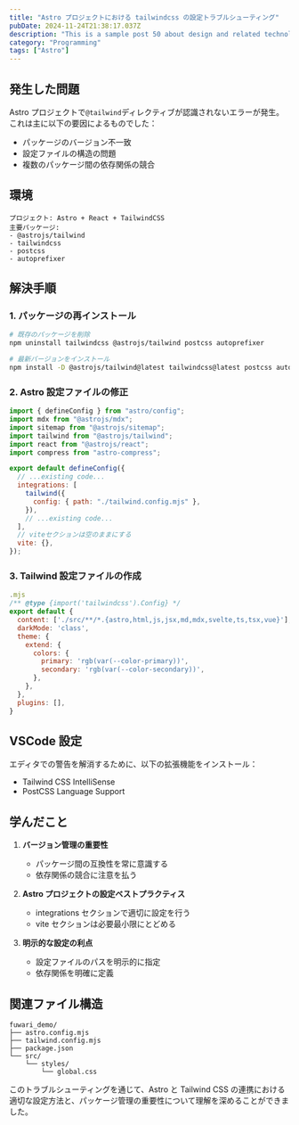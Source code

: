 ```yaml
---
title: "Astro プロジェクトにおける tailwindcss の設定トラブルシューティング"
pubDate: 2024-11-24T21:38:17.037Z
description: "This is a sample post 50 about design and related technologies. Learn about best practices and modern development techniques."
category: "Programming"
tags: ["Astro"]
---
```


## 発生した問題

Astro プロジェクトで`@tailwind`ディレクティブが認識されないエラーが発生。これは主に以下の要因によるものでした：

- パッケージのバージョン不一致
- 設定ファイルの構造の問題
- 複数のパッケージ間の依存関係の競合

## 環境

```plaintext
プロジェクト: Astro + React + TailwindCSS
主要パッケージ:
- @astrojs/tailwind
- tailwindcss
- postcss
- autoprefixer
```

## 解決手順

### 1. パッケージの再インストール

```bash
# 既存のパッケージを削除
npm uninstall tailwindcss @astrojs/tailwind postcss autoprefixer

# 最新バージョンをインストール
npm install -D @astrojs/tailwind@latest tailwindcss@latest postcss autoprefixer
```

### 2. Astro 設定ファイルの修正

```javascript
import { defineConfig } from "astro/config";
import mdx from "@astrojs/mdx";
import sitemap from "@astrojs/sitemap";
import tailwind from "@astrojs/tailwind";
import react from "@astrojs/react";
import compress from "astro-compress";

export default defineConfig({
  // ...existing code...
  integrations: [
    tailwind({
      config: { path: "./tailwind.config.mjs" },
    }),
    // ...existing code...
  ],
  // viteセクションは空のままにする
  vite: {},
});
```

### 3. Tailwind 設定ファイルの作成

```javascript
.mjs
/** @type {import('tailwindcss').Config} */
export default {
  content: ['./src/**/*.{astro,html,js,jsx,md,mdx,svelte,ts,tsx,vue}'],
  darkMode: 'class',
  theme: {
    extend: {
      colors: {
        primary: 'rgb(var(--color-primary))',
        secondary: 'rgb(var(--color-secondary))',
      },
    },
  },
  plugins: [],
}
```

## VSCode 設定

エディタでの警告を解消するために、以下の拡張機能をインストール：

- Tailwind CSS IntelliSense
- PostCSS Language Support

## 学んだこと

1. **バージョン管理の重要性**

   - パッケージ間の互換性を常に意識する
   - 依存関係の競合に注意を払う

2. **Astro プロジェクトの設定ベストプラクティス**

   - integrations セクションで適切に設定を行う
   - vite セクションは必要最小限にとどめる

3. **明示的な設定の利点**
   - 設定ファイルのパスを明示的に指定
   - 依存関係を明確に定義

## 関連ファイル構造

```plaintext
fuwari_demo/
├── astro.config.mjs
├── tailwind.config.mjs
├── package.json
└── src/
    └── styles/
        └── global.css
```

このトラブルシューティングを通じて、Astro と Tailwind CSS の連携における適切な設定方法と、パッケージ管理の重要性について理解を深めることができました。
